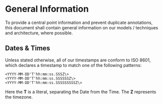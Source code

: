 # General Information

To provide a central point information and prevent duplicate annotations, this document shall contain general information on our models / techniques and architecture, where possible.

##  <a id="Date&Time" />Dates & Times

Unless stated otherwise, all of our timestamps are conform to ISO 8601, which declares a timestamp to match one of the following patterns:
```
<YYYY-MM-DD'T'hh:mm:ss.SSSZ\>
<YYYY-MM-DD'T'hh:mm:ss.SSSSSSZ\>
<YYYY-MM-DD'T'hh:mm:ss.SSSSSSSSSZ\>
```
Here the **T** is a literal, separating the Date from the Time. 
The **Z** represents the timezone.
